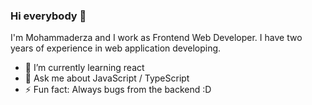 ### Hi everybody 👋

I'm Mohammaderza and I work as Frontend Web Developer. I have two years of experience in web application developing.
- 🌱 I’m currently learning react
- 💬 Ask me about JavaScript / TypeScript
- ⚡ Fun fact: Always bugs from the backend :D
<!--
**mrGhamari/mrGhamari** is a ✨ _special_ ✨ repository because its `README.md` (this file) appears on your GitHub profile.

Here are some ideas to get you started:

- 🔭 I’m currently working on ...
- 🌱 I’m currently learning ...
- 👯 I’m looking to collaborate on ...
- 🤔 I’m looking for help with ...
- 💬 Ask me about ...
- 📫 How to reach me: ...
- 😄 Pronouns: ...
- ⚡ Fun fact: ...
-->
